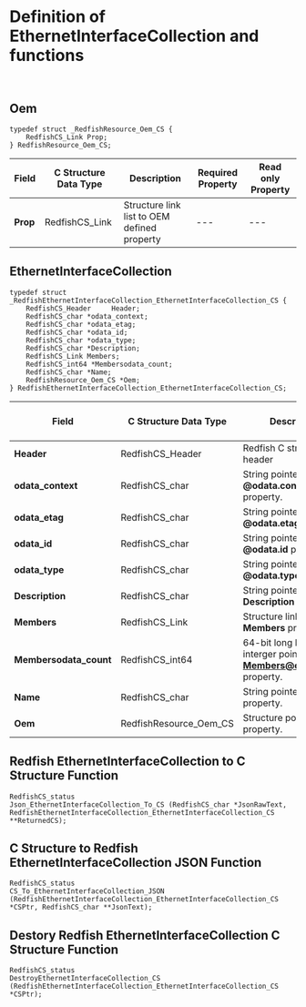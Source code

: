 # Definition of EthernetInterfaceCollection and functions<br><br>

## Oem
    typedef struct _RedfishResource_Oem_CS {
        RedfishCS_Link Prop;
    } RedfishResource_Oem_CS;

|Field |C Structure Data Type|Description |Required Property|Read only Property
| ---  | --- | --- | --- | ---
|**Prop**|RedfishCS_Link| Structure link list to OEM defined property| ---| ---


## EthernetInterfaceCollection
    typedef struct _RedfishEthernetInterfaceCollection_EthernetInterfaceCollection_CS {
        RedfishCS_Header     Header;
        RedfishCS_char *odata_context;
        RedfishCS_char *odata_etag;
        RedfishCS_char *odata_id;
        RedfishCS_char *odata_type;
        RedfishCS_char *Description;
        RedfishCS_Link Members;
        RedfishCS_int64 *Membersodata_count;
        RedfishCS_char *Name;
        RedfishResource_Oem_CS *Oem;
    } RedfishEthernetInterfaceCollection_EthernetInterfaceCollection_CS;

|Field |C Structure Data Type|Description |Required Property|Read only Property
| ---  | --- | --- | --- | ---
|**Header**|RedfishCS_Header|Redfish C structure header|---|---
|**odata_context**|RedfishCS_char| String pointer to **@odata.context** property.| No| No
|**odata_etag**|RedfishCS_char| String pointer to **@odata.etag** property.| No| No
|**odata_id**|RedfishCS_char| String pointer to **@odata.id** property.| No| No
|**odata_type**|RedfishCS_char| String pointer to **@odata.type** property.| No| No
|**Description**|RedfishCS_char| String pointer to **Description** property.| No| Yes
|**Members**|RedfishCS_Link| Structure link list to **Members** property.| No| Yes
|**Membersodata_count**|RedfishCS_int64| 64-bit long long interger pointer to **Members@odata.count** property.| No| No
|**Name**|RedfishCS_char| String pointer to **Name** property.| No| Yes
|**Oem**|RedfishResource_Oem_CS| Structure points to **Oem** property.| No| No
## Redfish EthernetInterfaceCollection  to C Structure Function
    RedfishCS_status
    Json_EthernetInterfaceCollection_To_CS (RedfishCS_char *JsonRawText, RedfishEthernetInterfaceCollection_EthernetInterfaceCollection_CS **ReturnedCS);

## C Structure to Redfish EthernetInterfaceCollection  JSON Function
    RedfishCS_status
    CS_To_EthernetInterfaceCollection_JSON (RedfishEthernetInterfaceCollection_EthernetInterfaceCollection_CS *CSPtr, RedfishCS_char **JsonText);

## Destory Redfish EthernetInterfaceCollection  C Structure Function
    RedfishCS_status
    DestroyEthernetInterfaceCollection_CS (RedfishEthernetInterfaceCollection_EthernetInterfaceCollection_CS *CSPtr);

